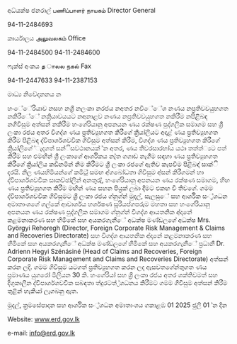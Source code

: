 අධ්යක්ෂ ජනරාල් பணிப்பாளர் நாயகம் Director General

94-11-2484693

කාර්යාලය அலுவலகம் Office

94-11-2484500 94-11-2484600

ෆැක්ස් අංකය த ாலல நகல் Fax

94-11-2447633 94-11-2387153

මාධ්‍ය නිවේදනනය න

හංේේරියාව නසහ නශ්‍රී නලංකා නරජය නඅතර නවිේේශ නණය නප්‍රතිවවයුහගත නකිරීේේ නක්‍රියාවයයට නඅනාළව නණය නප්‍රතිවවයුහගත නකිරීම නපිළිබඳ නගිවිසුම අත්සන් නකිරීම හංගේරියානු අපනයන ණය රක්ෂණ පුද්ගලික සමාගම සහ ශ්‍රී ලංකා රජය අතර විගද්ශ ණය ප්‍රතිව්‍යුහගත කිරීගේ ක්‍රියා්‍ලියට අදාළ්‍ ණය ප්‍රතිව්‍යුහගත කිරීම පිළිබඳ ද්විපාර්ශශවවික ගිවිසුම අත්සන් කිරීම, විගද්ශ ණය ප්‍රතිව්‍යුහගත කිරීගේ ක්‍රියා්‍ලිගේ ්‍ැදගත් සන්ිසවථානයක් ්‍න අතර, ණය තිවරසාරභා්‍ය යථා තත්ත්්‍යට පත් කිරීම සහ එමඟින් ශ්‍රී ලංකාගේ ආර්ශිකය නැ්‍ත ගගාඩ නැගීම සඳහා ණය ප්‍රතිව්‍යුහගත කිරීගේ ක්‍රියා්‍ලිය කඩිනමින් නිම කිරීමට ශ්‍රී ලංකා රජගේ ඇතිව කැපවීම පිළිබඳ්‍ සාක්ි දරයි. නිල ණයහිමියන්ගේ කමිටු්‍ සමඟ අ්‍ගබෝධතා ගිවිසුම අ්‍සන් කිරීගමන් හා ද්විපාර්ශශවවික සාකච්ඡා්‍ලින් අනතුරු්‍, හංගේරියානු අපනයන ණය රක්ෂණ සමාගම, හිඟ ණය ප්‍රතිව්‍යුහගත කිරීම මඟින් ණය සහන පිය්‍රක් ලබා දීමට එකඟ වී තිවගේ. ගමම ද්විපාර්ශශවවික ගිවිසුමට ශ්‍රී ලංකා රජය ග්‍නුග්‍න් මුදල්, සැලසුේ සහ ආර්ශික සං්‍ර්ශධන අමාත‍ාංශගේ ගල්කේ ආචාර්ශය හර්ශෂණ සූරියප්ගපරුම මහතා සහ හංගේරියානු අපනයන ණය රක්ෂණ පුද්ගලික සමාගම ග්‍නුග්‍න් විගද්ශ ආයතනික අ්‍දානේ කළමනාකරණ සහ හිමිකේ සහ අයකරගැනීේ අධ‍ක්ෂ මණ්ඩලගේ අධ‍ක්ෂ Mrs. Györgyi Rehoregh (Director, Foreign Corporate Risk Management & Claims and Recoveries Directorate) සහ විගද්ශ ආයතනික අ්‍දානේ කළමනාකරණ සහ හිමිකේ සහ අයකරගැනීේ අධ‍ක්ෂ මණ්ඩලගේ හිමිකේ සහ අයකරගැනීේ ප්‍රධානී Dr. Adrienn Hegyi Szénásiné (Head of Claims and Recoveries, Foreign Corporate Risk Management and Claims and Recoveries Directorate) අත්සන් කරන ලදි. ගමම ගිවිසුම යටගත් ප්‍රතිව්‍යුහගත කරන ලද ඇසවතගේන්තුගත ණය ප්‍රමාණය යුගරෝ මිලියන 30 කි. හංගේරියා්‍ සහ ශ්‍රී ලංකා රජය අතර ශක්තිවමත් සහ දිගුකාලීන ද්විපාර්ශශවවික සබඳතා ත්‍දුරටත් ්‍ර්ශධනය කිරීමට ගමම ගිවිසුම අත්සන් කිරීම තුළින් හැකියා්‍ ලැගබනු ඇත.

මුදල්, ක්‍රමසේපාදන සහ ආර්ශික සං්‍ර්ශධන අමාත‍ාංශය ගකාළඹ 01 2025 ජුලි 01 ්‍න දින

Website: www.erd.gov.lk

e-mail: info@erd.gov.lk